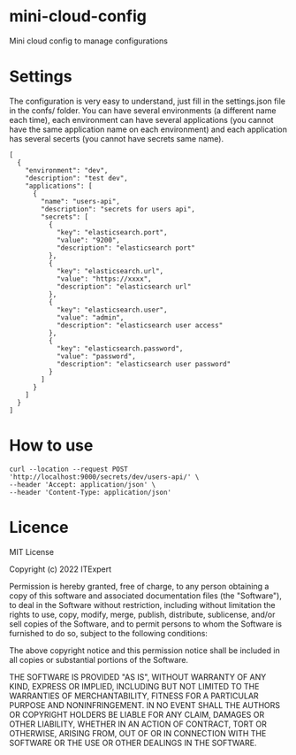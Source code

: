 # mini-cloud-config
Mini cloud config to manage configurations

# Settings
The configuration is very easy to understand, just fill in the settings.json file in the confs/ folder.
You can have several environments (a different name each time), each environment can have several applications (you cannot have the same application name on each environment) and each application has several secerts (you cannot have secrets same name).
```
[
  {
    "environment": "dev",
    "description": "test dev",
    "applications": [
      {
        "name": "users-api",
        "description": "secrets for users api",
        "secrets": [
          {
            "key": "elasticsearch.port",
            "value": "9200",
            "description": "elasticsearch port"
          },
          {
            "key": "elasticsearch.url",
            "value": "https://xxxx",
            "description": "elasticsearch url"
          },
          {
            "key": "elasticsearch.user",
            "value": "admin",
            "description": "elasticsearch user access"
          },
          {
            "key": "elasticsearch.password",
            "value": "password",
            "description": "elasticsearch user password"
          }
        ]
      }
    ]
  }
]
```

# How to use

```
curl --location --request POST 'http://localhost:9000/secrets/dev/users-api/' \
--header 'Accept: application/json' \
--header 'Content-Type: application/json'
```


# Licence
MIT License

Copyright (c) 2022 ITExpert

Permission is hereby granted, free of charge, to any person obtaining a copy
of this software and associated documentation files (the "Software"), to deal
in the Software without restriction, including without limitation the rights
to use, copy, modify, merge, publish, distribute, sublicense, and/or sell
copies of the Software, and to permit persons to whom the Software is
furnished to do so, subject to the following conditions:

The above copyright notice and this permission notice shall be included in all
copies or substantial portions of the Software.

THE SOFTWARE IS PROVIDED "AS IS", WITHOUT WARRANTY OF ANY KIND, EXPRESS OR
IMPLIED, INCLUDING BUT NOT LIMITED TO THE WARRANTIES OF MERCHANTABILITY,
FITNESS FOR A PARTICULAR PURPOSE AND NONINFRINGEMENT. IN NO EVENT SHALL THE
AUTHORS OR COPYRIGHT HOLDERS BE LIABLE FOR ANY CLAIM, DAMAGES OR OTHER
LIABILITY, WHETHER IN AN ACTION OF CONTRACT, TORT OR OTHERWISE, ARISING FROM,
OUT OF OR IN CONNECTION WITH THE SOFTWARE OR THE USE OR OTHER DEALINGS IN THE
SOFTWARE.
